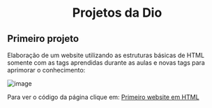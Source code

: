 <h1 align="center"> Projetos da Dio </h1>

## Primeiro projeto
Elaboração de um website utilizando as estruturas básicas de HTML somente com as tags aprendidas durante as aulas e novas tags para aprimorar o conhecimento:

![image](https://github.com/vicfior/devhtml_dio/assets/104793741/4115d6f3-7b6b-4596-aaba-9d1e05c12f0d)

Para ver o código da página clique em: <a href="https://github.com/vicfior/devhtml_dio/blob/ba85af2db5f17f5ebad7e079677a11a5cfb82072/projetos/pagina_web">Primeiro website em HTML</a>

